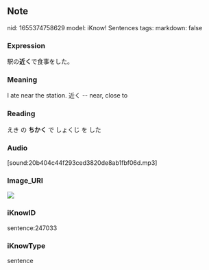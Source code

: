 ## Note
nid: 1655374758629
model: iKnow! Sentences
tags: 
markdown: false

### Expression
駅の<b>近く</b>で食事をした。

### Meaning
I ate near the station.
近く -- near, close to

### Reading
えき の <b>ちかく</b> で しょくじ を した

### Audio
[sound:20b404c44f293ced3820de8ab1fbf06d.mp3]

### Image_URI
<img src="b8a33a620b3689bdccc77066ce90b9bb.jpg">

### iKnowID
sentence:247033

### iKnowType
sentence
